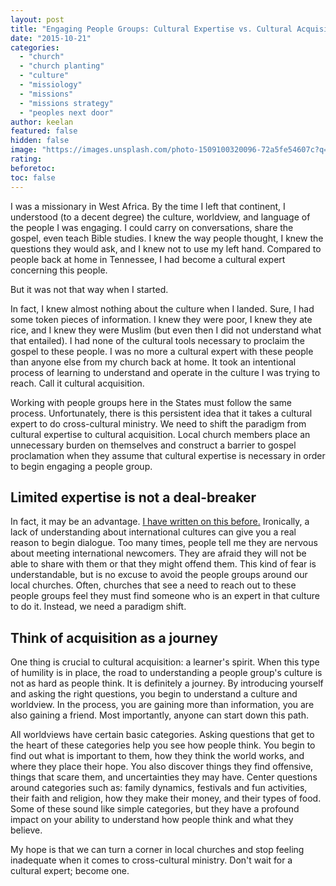 ```yaml
---
layout: post
title: "Engaging People Groups: Cultural Expertise vs. Cultural Acquisition"
date: "2015-10-21"
categories: 
  - "church"
  - "church planting"
  - "culture"
  - "missiology"
  - "missions"
  - "missions strategy"
  - "peoples next door"
author: keelan
featured: false
hidden: false
image: "https://images.unsplash.com/photo-1509100320096-72a5fe54607c?q=80&w=2072&auto=format&fit=crop&ixlib=rb-4.0.3&ixid=M3wxMjA3fDB8MHxwaG90by1wYWdlfHx8fGVufDB8fHx8fA%3D%3D"
rating:
beforetoc:
toc: false
---
```


I was a missionary in West Africa. By the time I left that continent, I understood (to a decent degree) the culture, worldview, and language of the people I was engaging. I could carry on conversations, share the gospel, even teach Bible studies. I knew the way people thought, I knew the questions they would ask, and I knew not to use my left hand. Compared to people back at home in Tennessee, I had become a cultural expert concerning this people.

But it was not that way when I started.

In fact, I knew almost nothing about the culture when I landed. Sure, I had some token pieces of information. I knew they were poor, I knew they ate rice, and I knew they were Muslim (but even then I did not understand what that entailed). I had none of the cultural tools necessary to proclaim the gospel to these people. I was no more a cultural expert with these people than anyone else from my church back at home. It took an intentional process of learning to understand and operate in the culture I was trying to reach. Call it cultural acquisition.

Working with people groups here in the States must follow the same process. Unfortunately, there is this persistent idea that it takes a cultural expert to do cross-cultural ministry. We need to shift the paradigm from cultural expertise to cultural acquisition. Local church members place an unnecessary burden on themselves and construct a barrier to gospel proclamation when they assume that cultural expertise is necessary in order to begin engaging a people group.

## **Limited expertise is not a deal-breaker**

In fact, it may be an advantage. [I have written on this before.](http://blog.keelancook.com/2015/07/how-to-be-a-missionary-without-being-a-missionary.html "How to be a Missionary Without Being a “Missionary”") Ironically, a lack of understanding about international cultures can give you a real reason to begin dialogue. Too many times, people tell me they are nervous about meeting international newcomers. They are afraid they will not be able to share with them or that they might offend them. This kind of fear is understandable, but is no excuse to avoid the people groups around our local churches. Often, churches that see a need to reach out to these people groups feel they must find someone who is an expert in that culture to do it. Instead, we need a paradigm shift.

## **Think of acquisition as a journey**

One thing is crucial to cultural acquisition: a learner's spirit. When this type of humility is in place, the road to understanding a people group's culture is not as hard as people think. It is definitely a journey. By introducing yourself and asking the right questions, you begin to understand a culture and worldview. In the process, you are gaining more than information, you are also gaining a friend. Most importantly, anyone can start down this path.

All worldviews have certain basic categories. Asking questions that get to the heart of these categories help you see how people think. You begin to find out what is important to them, how they think the world works, and where they place their hope. You also discover things they find offensive, things that scare them, and uncertainties they may have. Center questions around categories such as: family dynamics, festivals and fun activities, their faith and religion, how they make their money, and their types of food. Some of these sound like simple categories, but they have a profound impact on your ability to understand how people think and what they believe.

My hope is that we can turn a corner in local churches and stop feeling inadequate when it comes to cross-cultural ministry. Don't wait for a cultural expert; become one.
